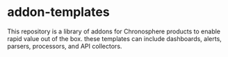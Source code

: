 # addon-templates
This repository is a library of addons for Chronosphere products to enable rapid value out of the box. these templates can include dashboards, alerts, parsers, processors, and API collectors.
